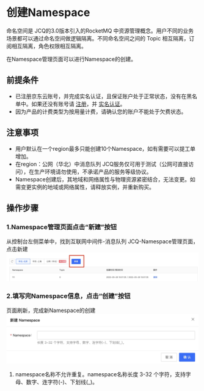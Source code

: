 # 创建Namespace
 
  命名空间是 JCQ的3.0版本引入的RocketMQ 中资源管理概念。用户不同的业务场景都可以通过命名空间做逻辑隔离。不同命名空间之间的 Topic 相互隔离，订阅相互隔离，角色权限相互隔离。
  
  在Namespace管理页面可以进行Namespace的创建。
## 前提条件
- 已注册京东云账号，并完成实名认证，且保证账户处于正常状态，没有在黑名单中。如果还没有账号请 [注册](https://accounts.jdcloud.com/p/regPage?source=jdcloud%26ReturnUrl=%2f%2fuc.jdcloud.com%2fpassport%2fcomplete%3freturnUrl%3dhttp%3A%2F%2Fuc.jdcloud.com%2Fredirect%2FloginRouter%3FreturnUrl%3Dhttps%253A%252F%252Fwww.jdcloud.com%252Fhelp%252Fdetail%252F734%252FisCatalog%252F1)，并 [实名认证](https://uc.jdcloud.com/account/certify)。
- 因为产品的计费类型为按用量计费，请确认您的账户不能处于欠费状态。

## 注意事项
- 用户默认在一个region最多只能创建10个Namespace，如有需要可以提工单增加。
- 在region：公网（华北）中消息队列 JCQ服务仅可用于测试（公网可直接访问），在生产环境请勿使用，不承诺产品的服务等级协议。
- Namespace创建后，其地域和网络属性与物理资源紧密结合，无法变更。如需变更实例的地域或网络属性，请释放实例，并重新购买。



## 操作步骤
### 1.Namespace管理页面点击“新建”按钮

从控制台左侧菜单中，找到互联网中间件-消息队列 JCQ-Namespace管理页面，点击新建
 ![创建 Namespace 步骤1](/documentation/Middleware/Message-Queue/image/namespace创建-01.jpg)

### 2.填写完Namespace信息，点击“创建”按钮

页面刷新，完成新Namespace的创建
 ![创建Namespace步骤2](/documentation/Middleware/Message-Queue/image/namespace创建-02.jpg)  

1. namespace名称不允许重复。namespace名称长度 3-32 个字符，支持字母、数字、连字符(-)、下划线(_)。


